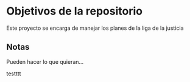 # Objetivos de la repositorio

Este proyecto se encarga de manejar los planes de la liga de la justicia


## Notas
Pueden hacer lo que quieran...


testttt
